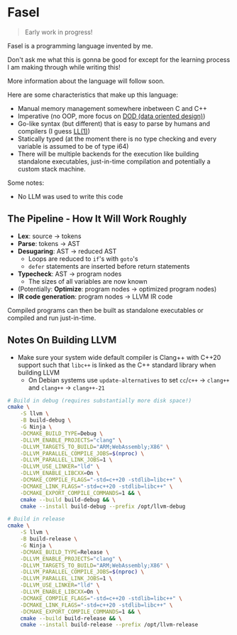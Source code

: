 # Fasel

> Early work in progress!

Fasel is a programming language invented by me.

Don't ask me what this is gonna be good for except for the learning process I am making through while writing this!

More information about the language will follow soon.

Here are some characteristics that make up this language:

* Manual memory management somewhere inbetween C and C++
* Imperative (no OOP, more focus on [DOD (data oriented design)](https://en.wikipedia.org/wiki/Data-oriented_design))
* Go-like syntax (but different) that is easy to parse by humans and compilers (I guess [LL(1)](https://en.wikipedia.org/wiki/LL_parser))
* Statically typed (at the moment there is no type checking and every variable is assumed to be of type i64)
* There will be multiple backends for the execution like building standalone executables, just-in-time compilation and potentially a custom stack machine.

Some notes:
* No LLM was used to write this code

## The Pipeline - How It Will Work Roughly

* **Lex**: source → tokens
* **Parse**: tokens → AST
* **Desugaring**: AST → reduced AST
    * Loops are reduced to `if`'s with `goto`'s
    * `defer` statements are inserted before return statements
* **Typecheck**: AST → program nodes
    * The sizes of all variables are now known
* (Potentially: **Optimize**: program nodes → optimized program nodes)
* **IR code generation**: program nodes → LLVM IR code

Compiled programs can then be built as standalone executables or compiled and run just-in-time.

## Notes On Building LLVM

* Make sure your system wide default compiler is Clang++ with C++20 support such that `libc++` is linked as the C++ standard library when building LLVM
    * On Debian systems use `update-alternatives` to set `cc`/`c++` → `clang++` and `clang++` → `clang++-21`

```bash
# Build in debug (requires substantially more disk space!)
cmake \
    -S llvm \
    -B build-debug \
    -G Ninja \
    -DCMAKE_BUILD_TYPE=Debug \
    -DLLVM_ENABLE_PROJECTS="clang" \
    -DLLVM_TARGETS_TO_BUILD="ARM;WebAssembly;X86" \
    -DLLVM_PARALLEL_COMPILE_JOBS=$(nproc) \
    -DLLVM_PARALLEL_LINK_JOBS=1 \
    -DLLVM_USE_LINKER="lld" \
    -DLLVM_ENABLE_LIBCXX=On \
    -DCMAKE_COMPILE_FLAGS="-std=c++20 -stdlib=libc++" \
    -DCMAKE_LINK_FLAGS="-std=c++20 -stdlib=libc++" \
    -DCMAKE_EXPORT_COMPILE_COMMANDS=1 && \
    cmake --build build-debug && \
    cmake --install build-debug --prefix /opt/llvm-debug

# Build in release
cmake \
    -S llvm \
    -B build-release \
    -G Ninja \
    -DCMAKE_BUILD_TYPE=Release \
    -DLLVM_ENABLE_PROJECTS="clang" \
    -DLLVM_TARGETS_TO_BUILD="ARM;WebAssembly;X86" \
    -DLLVM_PARALLEL_COMPILE_JOBS=$(nproc) \
    -DLLVM_PARALLEL_LINK_JOBS=1 \
    -DLLVM_USE_LINKER="lld" \
    -DLLVM_ENABLE_LIBCXX=On \
    -DCMAKE_COMPILE_FLAGS="-std=c++20 -stdlib=libc++" \
    -DCMAKE_LINK_FLAGS="-std=c++20 -stdlib=libc++" \
    -DCMAKE_EXPORT_COMPILE_COMMANDS=1 && \
    cmake --build build-release && \
    cmake --install build-release --prefix /opt/llvm-release
```

